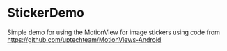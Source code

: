 # StickerDemo
Simple demo for using the MotionView for image stickers using code from https://github.com/uptechteam/MotionViews-Android

